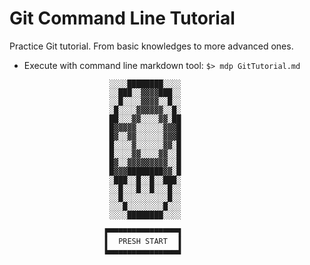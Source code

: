 # Git Command Line Tutorial

Practice Git tutorial. From basic knowledges to more advanced ones.
 
* Execute with command line markdown tool:
        `$> mdp GitTutorial.md`


                         ░░░░████████░░░░
                         ░░███░░▓▓▓▓███░░
                         ░░█░░░░▓▓▓▓░░█░░
                         ░█░░░░▓▓▓▓▓▓░░█░
                         ██░░░▓▓░░░░▓▓░██
                         █▓▓▓▓▓░░░░░░▓▓▓█
                         █▓░░▓▓░░░░░░▓▓▓█
                         █░░░░▓░░░░░░▓▓░█
                         █░░░░▓▓░░░░▓▓░░█
                         █▓░░▓▓▓▓▓▓▓▓▓░░█
                         █▓▓▓████████▓▓░█
                         ░███░░█░░█░░███░
                         ░░█░░░█░░█░░░█░░
                         ░░█░░░░░░░░░░█░░
                         ░░░█░░░░░░░░█░░░
                         ░░░░████████░░░░

                        ▛▀▀▀▀▀▀▀▀▀▀▀▀▀▀▀▜
                        ▌  PRESH START  ▐
                        ▙▄▄▄▄▄▄▄▄▄▄▄▄▄▄▄▟                                               